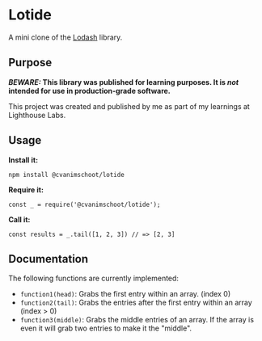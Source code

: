 # Lotide

A mini clone of the [Lodash](https://lodash.com) library.

## Purpose

**_BEWARE:_ This library was published for learning purposes. It is _not_ intended for use in production-grade software.**

This project was created and published by me as part of my learnings at Lighthouse Labs. 

## Usage

**Install it:**

`npm install @cvanimschoot/lotide`

**Require it:**

`const _ = require('@cvanimschoot/lotide');`

**Call it:**

`const results = _.tail([1, 2, 3]) // => [2, 3]`

## Documentation

The following functions are currently implemented:

* `function1(head)`: Grabs the first entry within an array. (index 0)
* `function2(tail)`: Grabs the entries after the first entry within an array (index > 0)
* `function3(middle)`: Grabs the middle entries of an array. If the array is even it will grab two entries to make it the "middle".